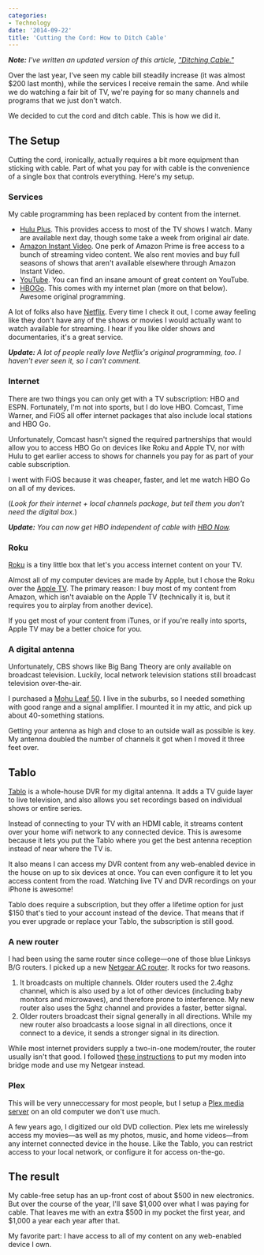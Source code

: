 ```yaml
---
categories:
- Technology
date: '2014-09-22'
title: 'Cutting the Cord: How to Ditch Cable'
---
```


***Note:*** *I've written an updated version of this article, ["Ditching Cable."](/ditching-cable/)*

Over the last year, I've seen my cable bill steadily increase (it was almost $200 last month), while the services I receive remain the same. And while we do watching a fair bit of TV, we're paying for so many channels and programs that we just don't watch.

We decided to cut the cord and ditch cable. This is how we did it.

<!--more-->

## The Setup

Cutting the cord, ironically, actually requires a bit more equipment than sticking with cable. Part of what you pay for with cable is the convenience of a single box that controls everything. Here's my setup.

### Services

My cable programming has been replaced by content from the internet.

- [Hulu Plus](http://www.hulu.com/plus). This provides access to most of the TV shows I watch. Many are available next day, though some take a week from original air date.
- [Amazon Instant Video](http://www.amazon.com/Instant-Video/). One perk of Amazon Prime is free access to a bunch of streaming video content. We also rent movies and buy full seasons of shows that aren't available elsewhere through Amazon Instant Video.
- [YouTube](https://www.youtube.com/). You can find an insane amount of great content on YouTube.
- [HBOGo](http://hbogo.com). This comes with my internet plan (more on that below). Awesome original programming.

A lot of folks also have [Netflix](https://www.netflix.com/). Every time I check it out, I come away feeling like they don't have any of the shows or movies I would actually want to watch available for streaming. I hear if you like older shows and documentaries, it's a great service.

***Update:*** *A lot of people really love Netflix's original programming, too. I haven't ever seen it, so I can't comment.*

### Internet

There are two things you can only get with a TV subscription: HBO and ESPN. Fortunately, I'm not into sports, but I do love HBO. Comcast, Time Warner, and FiOS all offer internet packages that also include local stations and HBO Go.

Unfortunately, Comcast hasn't signed the required partnerships that would allow you to access HBO Go on devices like Roku and Apple TV, nor with Hulu to get earlier access to shows for channels you pay for as part of your cable subscription.

I went with FiOS because it was cheaper, faster, and let me watch HBO Go on all of my devices.

(*Look for their internet + local channels package, but tell them you don't need the digital box.*)

***Update:*** *You can now get HBO independent of cable with [HBO Now](https://order.hbonow.com/).*

### Roku

[Roku](https://www.roku.com/products/roku-3) is a tiny little box that let's you access internet content on your TV.

Almost all of my computer devices are made by Apple, but I chose the Roku over the [Apple TV](https://www.apple.com/appletv/). The primary reason: I buy most of my content from Amazon, which isn't avaiable on the Apple TV (technically it is, but it requires you to airplay from another device).

If you get most of your content from iTunes, or if you're really into sports, Apple TV may be a better choice for you.

### A digital antenna

Unfortunately, CBS shows like Big Bang Theory are only available on broadcast television. Luckily, local network television stations still broadcast television over-the-air.

I purchased a [Mohu Leaf 50](http://www.gomohu.com/shop/temp-ultimate50.html). I live in the suburbs, so I needed something with good range and a signal amplifier. I mounted it in my attic, and pick up about 40-something stations.

Getting your antenna as high and close to an outside wall as possible is key. My antenna doubled the number of channels it got when I moved it three feet over.

## Tablo

[Tablo](http://www.tablotv.com/) is a whole-house DVR for my digital antenna. It adds a TV guide layer to live television, and also allows you set recordings based on individual shows or entire series.

Instead of connecting to your TV with an HDMI cable, it streams content over your home wifi network to any connected device. This is awesome because it lets you put the Tablo where you get the best antenna reception instead of near where the TV is.

It also means I can access my DVR content from any web-enabled device in the house on up to six devices at once. You can even configure it to let you access content from the road. Watching live TV and DVR recordings on your iPhone is awesome!

Tablo does require a subscription, but they offer a lifetime option for just $150 that's tied to your account instead of the device. That means that if you ever upgrade or replace your Tablo, the subscription is still good.


### A new router

I had been using the same router since college&mdash;one of those blue Linksys B/G routers. I picked up a new [Netgear AC router](http://thewirecutter.com/reviews/best-wi-fi-router/). It rocks for two reasons.

1. It broadcasts on multiple channels. Older routers used the 2.4ghz channel, which is also used by a lot of other devices (including baby monitors and microwaves), and therefore prone to interference. My new router also uses the 5ghz channel and provides a faster, better signal.
2. Older routers broadcast their signal generally in all directions. While my new router also broadcasts a loose signal in all directions, once it connect to a device, it sends a stronger signal in its direction.

While most internet providers supply a two-in-one modem/router, the router usually isn't that good. I followed [these instructions](http://jmikola.net/blog/fios-actiontec/) to put my moden into bridge mode and use my Netgear instead.

### Plex

This will be very unneccessary for most people, but I setup a [Plex media server](https://plex.tv/) on an old computer we don't use much.

A few years ago, I digitized our old DVD collection. Plex lets me wirelessly access my movies&mdash;as well as my photos, music, and home videos&mdash;from any internet connected device in the house. Like the Tablo, you can restrict access to your local network, or configure it for access on-the-go.

## The result

My cable-free setup has an up-front cost of about $500 in new electronics. But over the course of the year, I'll save $1,000 over what I was paying for cable. That leaves me with an extra $500 in my pocket the first year, and $1,000 a year each year after that.

My favorite part: I have access to all of my content on any web-enabled device I own.